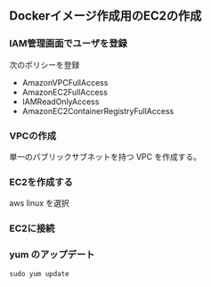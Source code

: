 ## Dockerイメージ作成用のEC2の作成

### IAM管理画面でユーザを登録
次のポリシーを登録
- AmazonVPCFullAccess
- AmazonEC2FullAccess
- IAMReadOnlyAccess
- AmazonEC2ContainerRegistryFullAccess

### VPCの作成
単一のパブリックサブネットを持つ VPC を作成する。

### EC2を作成する
aws linux を選択

### EC2に接続

### yum のアップデート

```
sudo yum update
```
